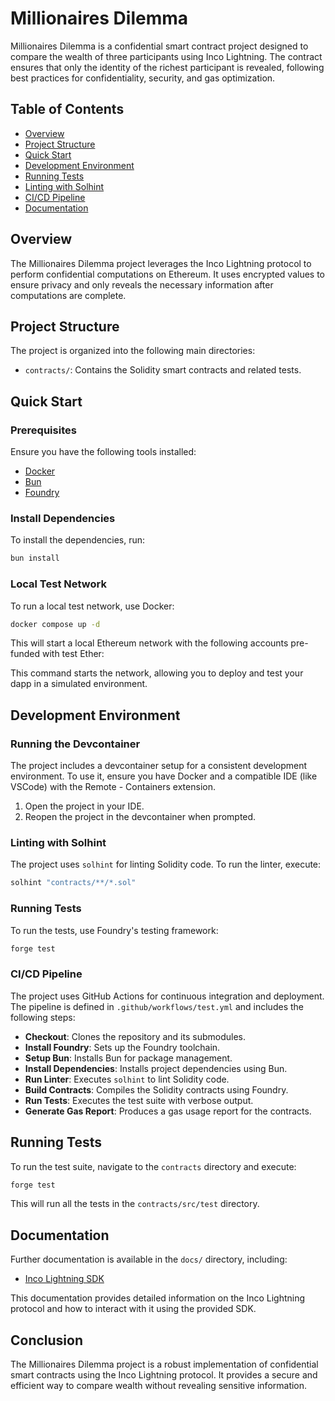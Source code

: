 # Millionaires Dilemma

Millionaires Dilemma is a confidential smart contract project designed to compare the wealth of three participants using Inco Lightning. The contract ensures that only the identity of the richest participant is revealed, following best practices for confidentiality, security, and gas optimization.

## Table of Contents

- [Overview](#overview)
- [Project Structure](#project-structure)
- [Quick Start](#quick-start)
- [Development Environment](#development-environment)
- [Running Tests](#running-tests)
- [Linting with Solhint](#linting-with-solhint)
- [CI/CD Pipeline](#cicd-pipeline)
- [Documentation](#documentation)

## Overview

The Millionaires Dilemma project leverages the Inco Lightning protocol to perform confidential computations on Ethereum. It uses encrypted values to ensure privacy and only reveals the necessary information after computations are complete.

## Project Structure

The project is organized into the following main directories:

- `contracts/`: Contains the Solidity smart contracts and related tests.

## Quick Start

### Prerequisites

Ensure you have the following tools installed:

- [Docker](https://www.docker.com/)
- [Bun](https://bun.sh/)
- [Foundry](https://getfoundry.sh/)

### Install Dependencies

To install the dependencies, run:

```bash
bun install
```

### Local Test Network

To run a local test network, use Docker:

```bash
docker compose up -d
```
This will start a local Ethereum network with the following accounts pre-funded with test Ether:


This command starts the network, allowing you to deploy and test your dapp in a simulated environment.

## Development Environment

### Running the Devcontainer

The project includes a devcontainer setup for a consistent development environment. To use it, ensure you have Docker and a compatible IDE (like VSCode) with the Remote - Containers extension.

1. Open the project in your IDE.
2. Reopen the project in the devcontainer when prompted.

### Linting with Solhint

The project uses `solhint` for linting Solidity code. To run the linter, execute:

```bash
solhint "contracts/**/*.sol"
```

### Running Tests

To run the tests, use Foundry's testing framework:

```bash
forge test
```

### CI/CD Pipeline

The project uses GitHub Actions for continuous integration and deployment. The pipeline is defined in `.github/workflows/test.yml` and includes the following steps:

- **Checkout**: Clones the repository and its submodules.
- **Install Foundry**: Sets up the Foundry toolchain.
- **Setup Bun**: Installs Bun for package management.
- **Install Dependencies**: Installs project dependencies using Bun.
- **Run Linter**: Executes `solhint` to lint Solidity code.
- **Build Contracts**: Compiles the Solidity contracts using Foundry.
- **Run Tests**: Executes the test suite with verbose output.
- **Generate Gas Report**: Produces a gas usage report for the contracts.

## Running Tests

To run the test suite, navigate to the `contracts` directory and execute:

```bash
forge test
```

This will run all the tests in the `contracts/src/test` directory.


## Documentation

Further documentation is available in the `docs/` directory, including:

- [Inco Lightning SDK](docs/inco-lightning.md)

This documentation provides detailed information on the Inco Lightning protocol and how to interact with it using the provided SDK.

## Conclusion

The Millionaires Dilemma project is a robust implementation of confidential smart contracts using the Inco Lightning protocol. It provides a secure and efficient way to compare wealth without revealing sensitive information.